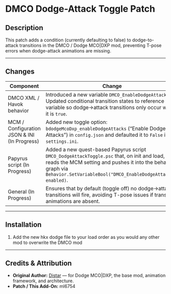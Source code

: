 # DMCO Dodge-Attack Toggle Patch

## Description  
This patch adds a condition (currently defaulting to false) to dodge-to-attack transitions in the DMCO / Dodge MCO|DXP mod, preventing T-pose errors when dodge-attack animations are missing.

---

## Changes  

| Component | Change |
|---|---|
| DMCO XML / Havok behavior | Introduced a new variable `DMCO_EnableDodgeAttacks`. Updated conditional transition states to reference this variable so dodge→attack transitions only occur when it is `true`. |
| MCM / Configuration JSON & INI (In Progress) | Added new toggle option: `bdodgeMcoDxp_enableDodgeAttacks` (“Enable Dodge Attacks”) in `config.json` and defaulted it to `False` in `settings.ini`. |
| Papyrus script (In Progress)| Added a new quest-based Papyrus script `DMCO_DodgeAttackToggle.psc` that, on init and load, reads the MCM setting and pushes it into the behavior graph via `Behavior.SetVariableBool("DMCO_EnableDodgeAttacks", enabled)`. |
| General (In Progress)| Ensures that by default (toggle off) no dodge→attack transitions will fire, avoiding T-pose issues if transition animations are absent. |

---

## Installation

1. Add the new hkx dodge file to your load order as you would any other mod to overwrite the DMCO mod

---

## Credits & Attribution

- **Original Author:** [Distar](https://www.distaranimation.com/mods/dodge) — for Dodge MCO|DXP, the base mod, animation framework, and architecture.  
- **Patch / This Add-On:** ml6754  

